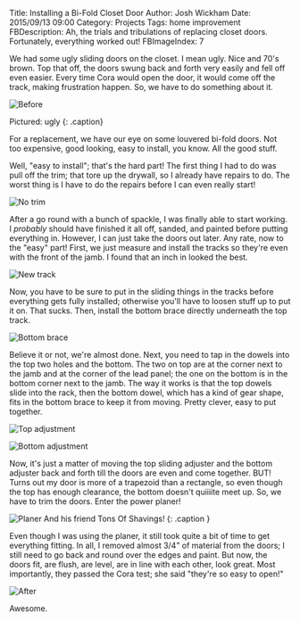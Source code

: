 Title: Installing a Bi-Fold Closet Door
Author: Josh Wickham
Date: 2015/09/13 09:00
Category: Projects
Tags: home improvement
FBDescription: Ah, the trials and tribulations of replacing closet doors. Fortunately, everything worked out!
FBImageIndex: 7

We had some ugly sliding doors on the closet. I mean ugly. Nice and 70's brown. Top that off, the doors swung back and
 forth very easily and fell off even easier. Every time Cora would open the door, it would come off the track, making
 frustration happen. So, we have to do something about it.

![Before][before]

Pictured: ugly
{: .caption}

For a replacement, we have our eye on some louvered bi-fold doors. Not too expensive, good looking, easy to install, you
know. All the good stuff.

Well, "easy to install"; that's the hard part! The first thing I had to do was pull off the trim; that tore up the
drywall, so I already have repairs to do. The worst thing is I have to do the repairs before I can even really start!

![No trim][notrim]

After a go round with a bunch of spackle, I was finally able to start working. I _probably_ should have finished it all
off, sanded, and painted before putting everything in. However, I can just take the doors out later. Any rate, now to
the "easy" part! First, we just measure and install the tracks so they're even with the front of the jamb. I found that
an inch in looked the best.

![New track][newtrack]

Now, you have to be sure to put in the sliding things in the tracks before everything gets fully installed; otherwise
you'll have to loosen stuff up to put it on. That sucks. Then, install the bottom brace directly underneath the top
track. 

![Bottom brace][bottombrace]

Believe it or not, we're almost done. Next, you need to tap in the dowels into the top two holes and the bottom.
The two on top are at the corner next to the jamb and at the corner of the lead panel; the one on the bottom is in the
bottom corner next to the jamb. The way it works is that the top dowels slide into the rack, then the bottom dowel,
which has a kind of gear shape, fits in the bottom brace to keep it from moving. Pretty clever, easy to put together.

![Top adjustment][topadjustment]

![Bottom adjustment][bottomadjustment]

Now, it's just a matter of moving the top sliding adjuster and the bottom adjuster back and forth till the doors are
even and come together. BUT! Turns out my door is more of a trapezoid than a rectangle, so even though the top has
enough clearance, the bottom doesn't quiiiite meet up. So, we have to trim the doors. Enter the power planer!

![Planer][planer]
And his friend Tons Of Shavings!
{: .caption }

Even though I was using the planer, it still took quite a bit of time to get everything fitting. In all, I removed
almost 3/4" of material from the doors; I still need to go back and round over the edges and paint. But now, the doors
fit, are flush, are level, are in line with each other, look great. Most importantly, they passed the Cora test; she said
"they're so easy to open!"

![After][after]

Awesome.

[before]: {filename}/images/hall_closet_door_before.jpg
[notrim]: {filename}/images/hall_closet_door_no_trim.jpg
[newtrack]: {filename}/images/hall_closet_door_new_track.jpg
[bottombrace]: {filename}/images/hall_closet_door_bottom_brace.jpg
[topadjustment]: {filename}/images/hall_closet_door_adjustment.jpg
[bottomadjustment]: {filename}/images/hall_closet_door_bottom_adjustment.jpg
[planer]: {filename}/images/hall_closet_door_shredded.jpg
[after]: {filename}/images/hall_closet_door_after.jpg